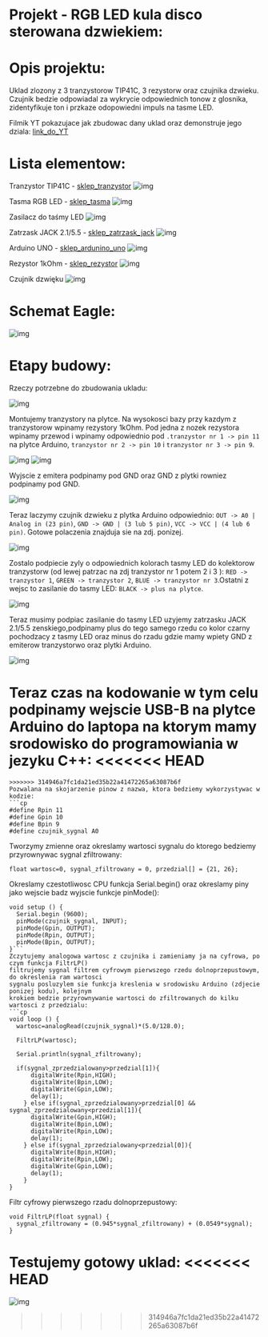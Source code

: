 
# Projekt - RGB LED kula disco sterowana dzwiekiem:

# Opis projektu:

 Uklad zlozony z 3 tranzystorow TIP41C, 3 rezystorw oraz czujnika dzwieku. Czujnik bedzie odpowiadal za wykrycie odpowiednich tonow z glosnika, 
 zidentyfikuje ton i przkaze odopowiedni impuls na tasme LED. 
 
 Filmik YT pokazujace jak zbudowac dany uklad oraz demonstruje jego dziala:
[link_do_YT](https://www.youtube.com/watch?v=G-zCNkNp4RY)

# Lista elementow:

Tranzystor TIP41C - [sklep_tranzystor](https://allegro.pl/oferta/tranzystor-tip41c-tip41-6a-100v-fairchild-to-220-10798629711)
![img](./image/Tranzystor_TIP41C.jpg)

Tasma RGB LED - [sklep_tasma](https://allegro.pl/oferta/tasma-led-smd-wodoodporna-5m-rgb-kolorowa-pilot-10192557011)
![img](./image/Taśma_LED.jpg)

Zasilacz do taśmy LED
![img](./image/zasilacz.jpg)

Zatrzask JACK 2.1/5.5 - [sklep_zatrzask_jack](https://allegro.pl/oferta/szybkozlacze-komplet-g55-gniazdo-zasilania-2-1-5-5-10807172353)
![img](./image/zatrzask.jpg)

Arduino UNO - [sklep_ardunino_uno](https://allegro.pl/oferta/zestaw-startowy-do-arduino-uno-r3-atmega328-ch340-10102800766)
![img](./image/Arduino_UNO.jpg)

Rezystor 1kOhm - [sklep_rezystor](https://allegro.pl/oferta/zestaw-startowy-do-arduino-uno-r3-atmega328-ch340-10102800766)
![img](./image/R_1kOhm.jpg)

Czujnik dzwięku
![img](./image/czujnik_dzwieku.jpg)

# Schemat Eagle:

![img](./image/schemat.png)

# Etapy budowy:

Rzeczy potrzebne do zbudowania ukladu:


![img](./image/elementy.jpg)


Montujemy tranzystory na plytce. Na wysokosci bazy przy kazdym z tranzystorow wpinamy rezystory 1kOhm. Pod jedna z nozek rezystora wpinamy przewod 
i wpinamy odpowiednio pod `.tranzystor nr 1 -> pin 11` na plytce Arduino, `tranzystor nr 2 -> pin 10` i `tranzystor nr 3 -> pin 9`. 

![img](./image/1.jpg)
![img](./image/6.jpg)


Wyjscie z emitera podpinamy pod GND oraz GND z plytki rowniez podpinamy pod GND. 


![img](./image/2.jpg)


Teraz laczymy czujnik dzwieku z plytka Arduino odpowiednio: `OUT -> A0 | Analog in (23 pin)`,
`GND -> GND | (3 lub 5 pin)`, `VCC -> VCC | (4 lub 6 pin)`. Gotowe polaczenia znajduja sie na zdj. ponizej.


![img](./image/3.jpg)


Zostalo podpiecie zyly o odpowiednich kolorach tasmy LED do kolektorow tranzystorw (od lewej patrzac na zdj tranzystor nr 1 potem 2 i 3 ): `RED -> tranzystor 1`,
`GREEN -> tranzystor 2`, `BLUE -> tranzystor nr 3`.Ostatni z wejsc to zasilanie do tasmy LED: `BLACK -> plus na plytce`. 

![img](./image/5.jpg)


Teraz musimy podpiac zasilanie do tasmy LED uzyjemy zatrzasku JACK 2.1/5.5 zenskiego,podpinamy plus do tego samego rzedu co kolor czarny pochodzacy z tasmy LED 
oraz minus do rzadu gdzie mamy wpiety GND z emiterow tranzystorwo oraz plytki Arduino.


![img](./image/4.jpg)





Teraz czas na kodowanie w tym celu podpinamy wejscie USB-B na plytce Arduino do laptopa na ktorym mamy srodowisko do programowiania w jezyku **C++**:
<<<<<<< HEAD
=======

```cp
>>>>>>> 314946a7fc1da21ed35b22a41472265a63087b6f
Pozwalana na skojarzenie pinow z nazwa, ktora bedziemy wykorzystywac w kodzie:
```cp
#define Rpin 11						
#define Gpin 10
#define Bpin 9
#define czujnik_sygnal A0
```
Tworzymy zmienne oraz okreslamy wartosci sygnalu do ktorego bedziemy przyrownywac sygnal zfiltrowany:
```cp
float wartosc=0, sygnal_zfiltrowany = 0, przedzial[] = {21, 26};
```
Okreslamy czestotliwosc CPU funkcja Serial.begin() oraz okreslamy piny jako wejscie badz wyjscie
funkcje pinMode():
```cp 
void setup () { 
  Serial.begin (9600);
  pinMode(czujnik_sygnal, INPUT);
  pinMode(Gpin, OUTPUT);
  pinMode(Rpin, OUTPUT);
  pinMode(Bpin, OUTPUT);
}```
Zczytujemy analogowa wartosc z czujnika i zamieniamy ja na cyfrowa, po czym funkcja FiltrLP() 
filtrujemy sygnal filtrem cyfrowym pierwszego rzedu dolnoprzepustowym, do okreslenia ram wartosci 
sygnalu posluzylem sie funkcja kreslenia w srodowisku Arduino (zdjecie ponizej kodu), kolejnym 
krokiem bedzie przyrownywanie wartosci do zfiltrowanych do kilku wartosci z przedzialu:
```cp
void loop () {
  wartosc=analogRead(czujnik_sygnal)*(5.0/128.0);
  
  FiltrLP(wartosc);
  
  Serial.println(sygnal_zfiltrowany);
  
  if(sygnal_zprzedzialowany>przedzial[1]){
      digitalWrite(Rpin,HIGH);
      digitalWrite(Bpin,LOW);
      digitalWrite(Gpin,LOW);
      delay(1);
    } else if(sygnal_zprzedzialowany>przedzial[0] && sygnal_zprzedzialowany<przedzial[1]){
      digitalWrite(Gpin,HIGH);
      digitalWrite(Bpin,LOW);
      digitalWrite(Rpin,LOW);
      delay(1);
    } else if(sygnal_zprzedzialowany<przedzial[0]){
      digitalWrite(Bpin,HIGH);
      digitalWrite(Rpin,LOW);
      digitalWrite(Gpin,LOW);
      delay(1);
    }
}
```
Filtr cyfrowy pierwszego rzadu dolnoprzepustowy:
```cp
void FiltrLP(float sygnal) {
  sygnal_zfiltrowany = (0.945*sygnal_zfiltrowany) + (0.0549*sygnal);
}
```

Testujemy gotowy uklad:
<<<<<<< HEAD
=======


![img](./image/gotowe.jpg)
>>>>>>> 314946a7fc1da21ed35b22a41472265a63087b6f
